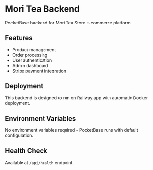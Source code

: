 # Mori Tea Backend

PocketBase backend for Mori Tea Store e-commerce platform.

## Features
- Product management
- Order processing  
- User authentication
- Admin dashboard
- Stripe payment integration

## Deployment
This backend is designed to run on Railway.app with automatic Docker deployment.

## Environment Variables
No environment variables required - PocketBase runs with default configuration.

## Health Check
Available at `/api/health` endpoint.